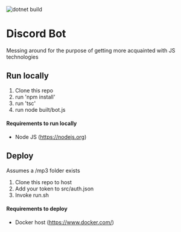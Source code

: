 ![dotnet build](https://github.com/tlsJP/discord-bot/actions/workflows/docker-image.yml/badge.svg)

# Discord Bot

Messing around for the purpose of getting more acquainted with JS technologies

## Run locally

1. Clone this repo
2. run 'npm install'
3. run 'tsc'
4. run node built/bot.js

#### Requirements to run locally

- Node JS (https://nodejs.org)

## Deploy

Assumes a /mp3 folder exists

1. Clone this repo to host
2. Add your token to src/auth.json
3. Invoke run.sh

#### Requirements to deploy

- Docker host (https://www.docker.com/)
